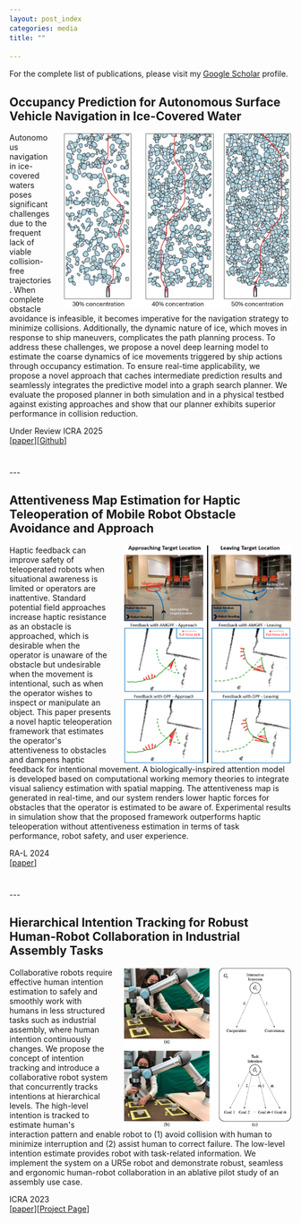 ```yaml
---
layout: post_index
categories: media
title: ""

---
```


For the complete list of publications, please visit my [Google Scholar](https://scholar.google.ca/citations?user=8zyHdjoAAAAJ&hl=en&oi=ao) profile.


## Occupancy Prediction for Autonomous Surface Vehicle Navigation in Ice-Covered Water
<img style="float: right; padding-left:20px;" src="/assets/sim_img.jpg" width="408" height="312">

Autonomous navigation in ice-covered waters poses significant challenges due to the frequent lack of viable collision-free trajectories. When complete obstacle avoidance is infeasible, it becomes imperative for the navigation strategy to minimize collisions. Additionally, the dynamic nature of ice, which moves in response to ship maneuvers, complicates the path planning process. To address these challenges, we propose a novel deep learning model to estimate the coarse dynamics of ice movements triggered by ship actions through occupancy estimation. To ensure real-time applicability, we propose a novel approach that caches intermediate prediction results and seamlessly integrates the predictive model into a graph search planner. We evaluate the proposed planner in both simulation and in a physical testbed against existing approaches and show that our planner exhibits superior performance in collision reduction. 

Under Review ICRA 2025 <br>
[[paper](https://ieeexplore.ieee.org/abstract/document/10400830)][[Github](https://drive.google.com/file/d/1FZqU1ECDhD2d93hmC90mmE7PjuCymzC-/view?usp=sharing)]
<br>
<p style="margin-top: 40px;"></p>
---

## Attentiveness Map Estimation for Haptic Teleoperation of Mobile Robot Obstacle Avoidance and Approach
<img style="float: right; padding-left:20px;" src="/assets/real_world_prelim_v4.png" width="300" height="390">

Haptic feedback can improve safety of teleoperated robots when situational awareness is limited or operators are inattentive. Standard potential field approaches increase haptic resistance as an obstacle is approached, which is desirable when the operator is unaware of the obstacle but undesirable when the movement is intentional, such as when the operator wishes to inspect or manipulate an object. This paper presents a novel haptic teleoperation framework that estimates the operator's attentiveness to obstacles and dampens haptic feedback for intentional movement. A biologically-inspired attention model is developed based on computational working memory theories to integrate visual saliency estimation with spatial mapping. The attentiveness map is generated in real-time, and our system renders lower haptic forces for obstacles that the operator is estimated to be aware of. Experimental results in simulation show that the proposed framework outperforms haptic teleoperation without attentiveness estimation in terms of task performance, robot safety, and user experience.

RA-L 2024 <br> 
[[paper](https://ieeexplore.ieee.org/abstract/document/10400830)]
<br>
<p style="margin-top: 40px;"></p>
---

## Hierarchical Intention Tracking for Robust Human-Robot Collaboration in Industrial Assembly Tasks
<img style="float: right; padding-left:20px;" src="/assets/hit_project/hit_visual.png" width="300" height="285">

Collaborative robots require effective human intention estimation to safely and smoothly work with humans in less structured tasks such as industrial assembly, where human intention continuously changes. We propose the concept of intention tracking and introduce a collaborative robot system that concurrently tracks intentions at hierarchical levels. The high-level intention is tracked to estimate human's interaction pattern and enable robot to (1) avoid collision with human to minimize interruption and (2) assist human to correct failure. The low-level intention estimate provides robot with task-related information. We implement the system on a UR5e robot and demonstrate robust, seamless and ergonomic human-robot collaboration in an ablative pilot study of an assembly use case.

ICRA 2023 <br> 
[[paper](https://ieeexplore.ieee.org/abstract/document/10160515)][[Project Page](https://sites.google.com/view/hierarchicalintentiontracking)]
